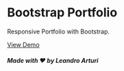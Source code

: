 # Bootstrap Portfolio

Responsive Portfolio with Bootstrap. 

[View Demo](https://larturi.github.io/bootstrap-dashboard/)

##### Made with ❤️ by Leandro Arturi

